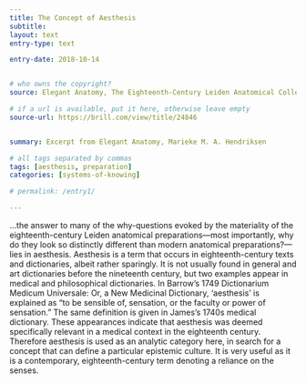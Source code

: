 ```yaml
---
title: The Concept of Aesthesis
subtitle:
layout: text
entry-type: text

entry-date: 2018-10-14


# who owns the copyright?
source: Elegant Anatomy, The Eighteenth-Century Leiden Anatomical Collections. Marieke M. A. Hendriksen (2015)

# if a url is available, put it here, otherwise leave empty
source-url: https://brill.com/view/title/24846


summary: Excerpt from Elegant Anatomy, Marieke M. A. Hendriksen

# all tags separated by commas
tags: [aesthesis, preparation]
categories: [systems-of-knowing]

# permalink: /entry1/

---
```


...the answer to many of the why-questions evoked by the materiality of the eighteenth-century Leiden anatomical preparations—most importantly, why do they look so distinctly different than modern anatomical preparations?—lies in aesthesis. Aesthesis is a term that occurs in eighteenth-century texts and dictionaries, albeit rather sparingly. It is not usually found in general and art dictionaries before the nineteenth century, but two examples appear in medical and philosophical dictionaries. In Barrow’s 1749 Dictionarium Medicum Universale: Or, a New Medicinal Dictionary, ‘aesthesis’ is explained as “to be sensible of, sensation, or the faculty or power of sensation.” The same definition is given in James’s 1740s medical dictionary. These appearances indicate that aesthesis was deemed specifically relevant in a medical context in the eighteenth century. Therefore aesthesis is used as an analytic category here, in search for a concept that can define a particular epistemic culture. It is very useful as it is a contemporary, eighteenth-century term denoting a reliance on the senses.
